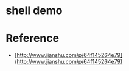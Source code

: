 # shell demo

# Reference
- [http://www.jianshu.com/p/64f145264e79](http://www.jianshu.com/p/64f145264e79)